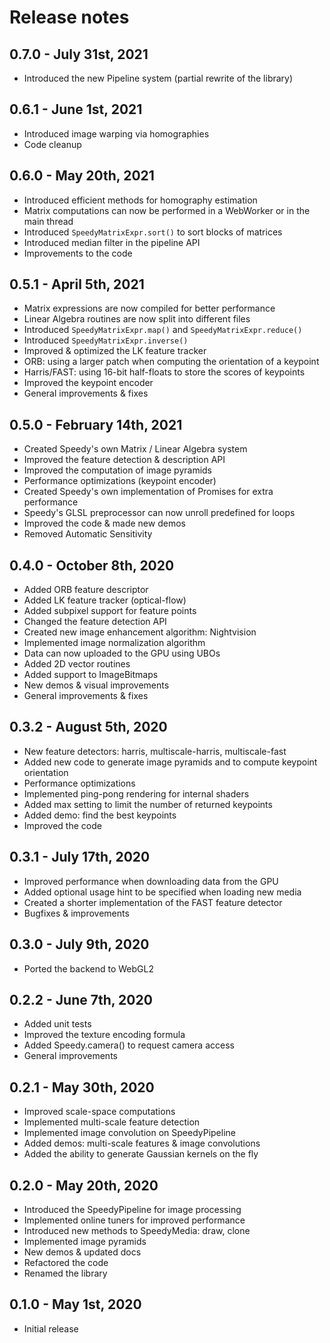 # Release notes

## 0.7.0 - July 31st, 2021

* Introduced the new Pipeline system (partial rewrite of the library)

## 0.6.1 - June 1st, 2021

* Introduced image warping via homographies
* Code cleanup

## 0.6.0 - May 20th, 2021

* Introduced efficient methods for homography estimation
* Matrix computations can now be performed in a WebWorker or in the main thread
* Introduced `SpeedyMatrixExpr.sort()` to sort blocks of matrices
* Introduced median filter in the pipeline API
* Improvements to the code

## 0.5.1 - April 5th, 2021

* Matrix expressions are now compiled for better performance
* Linear Algebra routines are now split into different files
* Introduced `SpeedyMatrixExpr.map()` and `SpeedyMatrixExpr.reduce()`
* Introduced `SpeedyMatrixExpr.inverse()`
* Improved & optimized the LK feature tracker
* ORB: using a larger patch when computing the orientation of a keypoint
* Harris/FAST: using 16-bit half-floats to store the scores of keypoints
* Improved the keypoint encoder
* General improvements & fixes

## 0.5.0 - February 14th, 2021

* Created Speedy's own Matrix / Linear Algebra system
* Improved the feature detection & description API
* Improved the computation of image pyramids
* Performance optimizations (keypoint encoder)
* Created Speedy's own implementation of Promises for extra performance
* Speedy's GLSL preprocessor can now unroll predefined for loops
* Improved the code & made new demos
* Removed Automatic Sensitivity

## 0.4.0 - October 8th, 2020

* Added ORB feature descriptor
* Added LK feature tracker (optical-flow)
* Added subpixel support for feature points
* Changed the feature detection API
* Created new image enhancement algorithm: Nightvision
* Implemented image normalization algorithm
* Data can now uploaded to the GPU using UBOs
* Added 2D vector routines
* Added support to ImageBitmaps
* New demos & visual improvements
* General improvements & fixes

## 0.3.2 - August 5th, 2020

* New feature detectors: harris, multiscale-harris, multiscale-fast
* Added new code to generate image pyramids and to compute keypoint orientation
* Performance optimizations
* Implemented ping-pong rendering for internal shaders
* Added max setting to limit the number of returned keypoints
* Added demo: find the best keypoints
* Improved the code

## 0.3.1 - July 17th, 2020

* Improved performance when downloading data from the GPU
* Added optional usage hint to be specified when loading new media
* Created a shorter implementation of the FAST feature detector
* Bugfixes & improvements

## 0.3.0 - July 9th, 2020

* Ported the backend to WebGL2

## 0.2.2 - June 7th, 2020

* Added unit tests
* Improved the texture encoding formula
* Added Speedy.camera() to request camera access
* General improvements

## 0.2.1 - May 30th, 2020

* Improved scale-space computations
* Implemented multi-scale feature detection
* Implemented image convolution on SpeedyPipeline
* Added demos: multi-scale features & image convolutions
* Added the ability to generate Gaussian kernels on the fly

## 0.2.0 - May 20th, 2020

* Introduced the SpeedyPipeline for image processing
* Implemented online tuners for improved performance
* Introduced new methods to SpeedyMedia: draw, clone
* Implemented image pyramids
* New demos & updated docs
* Refactored the code
* Renamed the library

## 0.1.0 - May 1st, 2020

* Initial release